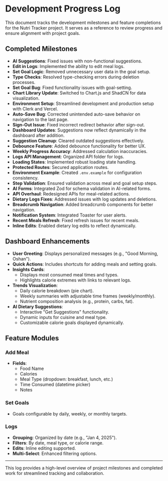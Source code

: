 # Development Progress Log

This document tracks the development milestones and feature completions for the Nutri Tracker project. It serves as a reference to review progress and ensure alignment with project goals.

## Completed Milestones

- **AI Suggestions**: Fixed issues with non-functional suggestions.
- **Edit in Logs**: Implemented the ability to edit meal logs.
- **Set Goal Logic**: Removed unnecessary user data in the goal setup.
- **Type Checks**: Resolved type-checking errors during deletion processes.
- **Set Goal Bug**: Fixed functionality issues with goal-setting.
- **Chart Library Update**: Switched to Chart.js and ShadCN for data visualization.
- **Environment Setup**: Streamlined development and production setup with Clerk and Vercel.
- **Auto-Save Bug**: Corrected unintended auto-save behavior on navigation to the last page.
- **Sign-Out Issue**: Fixed incorrect redirect behavior after sign-out.
- **Dashboard Updates**: Suggestions now reflect dynamically in the dashboard after addition.
- **Suggestion Cleanup**: Cleared outdated suggestions effectively.
- **Debounce Feature**: Added debounce functionality for better UX.
- **Weekly Progress Accuracy**: Addressed calculation inaccuracies.
- **Logs API Management**: Organized API folder for logs.
- **Loading States**: Implemented robust loading state handling.
- **Protected Routes**: Secured application routes.
- **Environment Example**: Created `.env.example` for configuration consistency.
- **Step Validation**: Ensured validation across meal and goal setup steps.
- **AI Forms**: Integrated Zod for schema validation in AI-related forms.
- **API Overhaul**: Redesigned APIs for meal-related actions.
- **Dietary Logs Fixes**: Addressed issues with log updates and deletions.
- **Breadcrumb Navigation**: Added breadcrumb components for better navigation.
- **Notification System**: Integrated Toaster for user alerts.
- **Recent Meals Refresh**: Fixed refresh issues for recent meals.
- **Inline Edits**: Enabled dietary log edits to reflect dynamically.

## Dashboard Enhancements

- **User Greeting**: Displays personalized messages (e.g., "Good Morning, Oshan").
- **Quick Actions**: Includes shortcuts for adding meals and setting goals.
- **Insights Cards**:
  - Displays most consumed meal times and types.
  - Highlights calorie extremes with links to relevant logs.
- **Trends Visualization**:
  - Daily calorie breakdown (pie chart).
  - Weekly summaries with adjustable time frames (weekly/monthly).
  - Nutrient composition analysis (e.g., protein, carbs, fat).
- **AI Dietary Suggestions**:
  - Interactive "Get Suggestions" functionality.
  - Dynamic inputs for cuisine and meal type.
  - Customizable calorie goals displayed dynamically.

## Feature Modules

### Add Meal

- **Fields**:
  - Food Name
  - Calories
  - Meal Type (dropdown: breakfast, lunch, etc.)
  - Time Consumed (datetime picker)
  - Notes

### Set Goals

- Goals configurable by daily, weekly, or monthly targets.

### Logs

- **Grouping**: Organized by date (e.g., "Jan 4, 2025").
- **Filters**: By date, meal type, or calorie range.
- **Edits**: Inline editing supported.
- **Multi-Select**: Enhanced filtering options.

---

This log provides a high-level overview of project milestones and completed work for streamlined tracking and collaboration.
